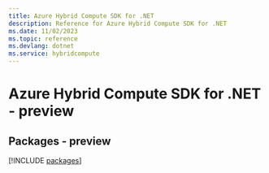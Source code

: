 ```yaml
---
title: Azure Hybrid Compute SDK for .NET
description: Reference for Azure Hybrid Compute SDK for .NET
ms.date: 11/02/2023
ms.topic: reference
ms.devlang: dotnet
ms.service: hybridcompute
---
```

# Azure Hybrid Compute SDK for .NET - preview
## Packages - preview
[!INCLUDE [packages](hybrid-compute-index.md)]